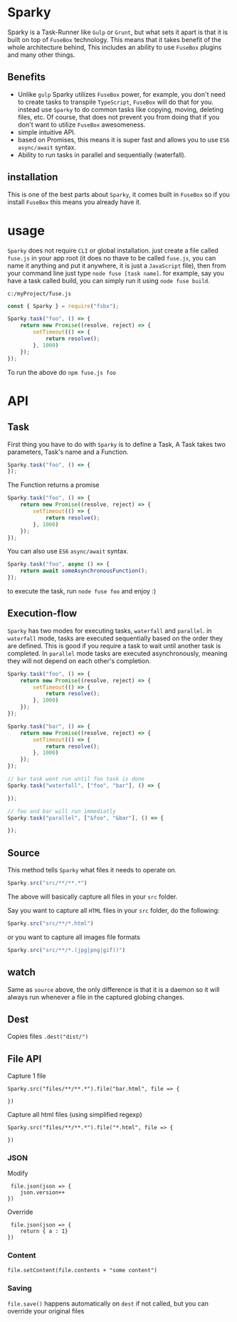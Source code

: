 # Sparky

Sparky is a Task-Runner like `Gulp` or `Grunt`, but what sets it apart is that it is built on top of `FuseBox` technology. This means that it takes benefit of the whole architecture behind, This includes an ability to use `FuseBox` plugins and many other things.

## Benefits
* Unlike `gulp` Sparky utilizes `FuseBox` power, for example, you don't need to create tasks to transpile `TypeScript`, `FuseBox` will do that for you. instead use `Sparky` to do common tasks like copying, moving, deleting files, etc. Of course, that does not prevent you from doing that if you don't want to utilize `FuseBox` awesomeness.
* simple intuitive API.
* based on Promises, this means it is super fast and allows you to use `ES6` `async/await` syntax.
* Ability to run tasks in parallel and sequentially (waterfall).

## installation
This is one of the best parts about `Sparky`, it comes built in `FuseBox` so if you install `FuseBox` this means you already have it.

# usage
`Sparky` does not require `CLI` or global installation. just create a file called `fuse.js` in your app root (it does no thave to be called `fuse.js`, you can name it anything and put it anywhere, it is just a `JavaScript` file), then from your command line just type `node fuse [task name]`. for example, say you have a task called build, you can simply run it using `node fuse build`.

`c:/myProject/fuse.js`
```js
const { Sparky } = require("fsbx");

Sparky.task("foo", () => {
    return new Promise((resolve, reject) => {
        setTimeout(() => {
            return resolve();
        }, 1000)
    });
});
```
To run the above do `npm fuse.js foo`

# API

## Task
First thing you have to do with `Sparky` is to define a Task, A Task takes two parameters, Task's name and a Function.
```js
Sparky.task("foo", () => {
});
```
The Function returns a promise
```js
Sparky.task("foo", () => {
    return new Promise((resolve, reject) => {
        setTimeout(() => {
            return resolve();
        }, 1000)
    });
});
```
You can also use `ES6` `async/await` syntax.
```js
Sparky.task("foo", async () => {
    return await someAsynchronousFunction();
});
```
to execute the task, run `node fuse foo` and enjoy :)

## Execution-flow
`Sparky` has two modes for executing tasks, `waterfall` and `parallel`. in `waterfall` mode, tasks are executed sequentially based on the order they are defined. This is good if you require a task to wait until another task is completed. In `parallel` mode tasks are executed asynchronously, meaning they will not depend on each other's completion.

```js
Sparky.task("foo", () => {
    return new Promise((resolve, reject) => {
        setTimeout(() => {
            return resolve();
        }, 1000)
    });
});

Sparky.task("bar", () => {
    return new Promise((resolve, reject) => {
        setTimeout(() => {
            return resolve();
        }, 1000)
    });
});

// bar task wont run until foo task is done
Sparky.task("waterfall", ["foo", "bar"], () => {

});

// foo and bar will run immediatly
Sparky.task("parallel", ["&foo", "&bar"], () => {

});
```

## Source
This method tells `Sparky` what files it needs to operate on.
 ```js
 Sparky.src("src/**/**.*")
 ```
The above will basically capture all files in your `src` folder.

Say you want to capture all `HTML` files in your `src` folder, do the following:
 ```js
 Sparky.src("src/**/*.html")
 ```
or you want to capture all images file formats
 ```js
 Sparky.src("src/**/*.(jpg|png|gif))")
 ```

## watch
Same as `source` above, the only difference is that it is a daemon so it will always run whenever a file in the captured globing changes.
## Dest

Copies files
`.dest("dist/")`

## File API

Capture 1 file
```
Sparky.src("files/**/**.*").file("bar.html", file => {
   
})
```

Capture all html files (using simplified regexp)
```
Sparky.src("files/**/**.*").file("*.html", file => {
   
})
```

### JSON

Modify
```
 file.json(json => {
    json.version++
})
```

Override

```
 file.json(json => {
    return { a : 1}
})
```

### Content

```
file.setContent(file.contents + "some content")
```

### Saving

`file.save()` happens automatically on `dest` if not called, but you can override your original files
